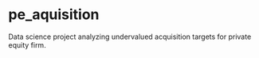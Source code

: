 # pe_aquisition
Data science project analyzing undervalued acquisition targets for private equity firm.
